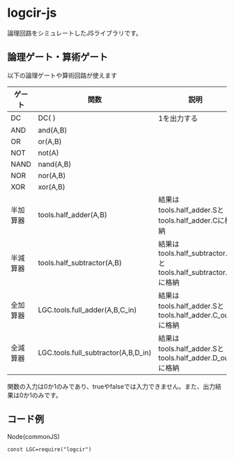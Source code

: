 # logcir-js
論理回路をシミュレートしたJSライブラリです。  

##  論理ゲート・算術ゲート
以下の論理ゲートや算術回路が使えます  

|ゲート|関数|説明|
|-----|----|---|
|DC|DC( )|1を出力する|
|AND|and(A,B)||
|OR|or(A,B)||
|NOT|not(A)||
|NAND|nand(A,B)||
|NOR|nor(A,B)||
|XOR|xor(A,B)||
|半加算器|tools.half_adder(A,B)|結果はtools.half_adder.Sとtools.half_adder.Cに格納|
|半減算器|tools.half_subtractor(A,B)|結果はtools.half_subtractor.Sとtools.half_subtractor.Dに格納|
|全加算器|LGC.tools.full_adder(A,B,C_in)|結果はtools.half_adder.Sとtools.half_adder.C_outに格納|
|全減算器|LGC.tools.full_subtractor(A,B,D_in)|結果はtools.half_adder.Sとtools.half_adder.D_outに格納|

関数の入力は0か1のみであり、trueやfalseでは入力できません。また、出力結果は0か1のみです。

## コード例
Node(commonJS)
```
const LGC=require("logcir")

```